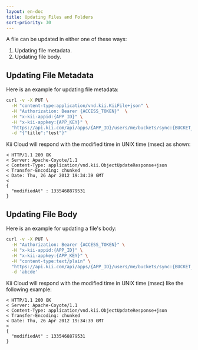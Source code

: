 ```yaml
---
layout: en-doc
title: Updating Files and Folders
sort-priority: 30
---
```

A file can be updated in either one of these ways:

1. Updating file metadata.
1. Updating file body.

## Updating File Metadata

Here is an example for updating file metadata:

```sh
curl -v -X PUT \
  -H "content-type:application/vnd.kii.KiiFile+json" \
  -H "Authorization: Bearer {ACCESS_TOKEN}"  \
  -H "x-kii-appid:{APP_ID}" \
  -H "x-kii-appkey:{APP_KEY}" \
  "https://api.kii.com/api/apps/{APP_ID}/users/me/buckets/sync:{BUCKET_NAME}/objects/{OBJECT_ID}" \
  -d "{"title":"test"}"
```

Kii Cloud will respond with the modified time in UNIX time (msec) as shown:

```
< HTTP/1.1 200 OK
< Server: Apache-Coyote/1.1
< Content-Type: application/vnd.kii.ObjectUpdateResponse+json
< Transfer-Encoding: chunked
< Date: Thu, 26 Apr 2012 19:34:39 GMT
<
{
  "modifiedAt" : 1335468879531
}
```

## Updating File Body

Here is an example for updating a file's body:

```sh
curl -v -X PUT \
  -H "Authorization: Bearer {ACCESS_TOKEN}" \
  -H "x-kii-appid:{APP_ID}" \
  -H "x-kii-appkey:{APP_KEY}" \
  -H "content-type:text/plain" \
  "https://api.kii.com/api/apps/{APP_ID}/users/me/buckets/sync:{BUCKET_NAME}/objects/{OBJECT_ID}/body" \
  -d 'abcde'
```

Kii Cloud will respond with the modified time in UNIX time (msec) like the following example:

```
< HTTP/1.1 200 OK
< Server: Apache-Coyote/1.1
< Content-Type: application/vnd.kii.ObjectUpdateResponse+json
< Transfer-Encoding: chunked
< Date: Thu, 26 Apr 2012 19:34:39 GMT
<
{
  "modifiedAt" : 1335468879531
}
```
